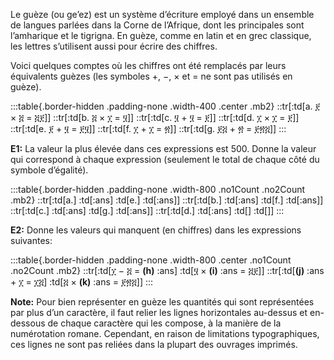 Le guèze (ou ge’ez) est un système d’écriture employé dans un ensemble de langues parlées dans la Corne
de l’Afrique, dont les principales sont l’amharique et le tigrigna. En guèze, comme en latin et en grec
classique, les lettres s’utilisent aussi pour écrire des chiffres.

Voici quelques comptes où les chiffres ont été remplacés par leurs équivalents guèzes (les symboles +, −,
× et = ne sont pas utilisés en guèze).

:::table{.border-hidden .padding-none .width-400 .center .mb2}
::tr[:td[a. ፻ × ፭ = ፭፻]]
::tr[:td[b. ፭ × ፲ = ፶]]
::tr[:td[c. ፶ + ፶ = ፻]]
::tr[:td[d. ፲ × ፲ = ፻]]
::tr[:td[e. ፻ + ፶ = ፻፶]]
::tr[:td[f. ፲ + ፲ = ፳]]
::tr[:td[g. ፻፭ + ፳ = ፻፳፭]]
:::

**E1:** La valeur la plus élevée dans ces expressions est 500. Donne la valeur qui correspond à chaque
expression (seulement le total de chaque côté du symbole d’égalité). 

:::table{.border-hidden .padding-none .width-800 .no1Count .no2Count .mb2}
::tr[:td[a.] :td[:ans] :td[e.] :td[:ans]]
::tr[:td[b.] :td[:ans] :td[f.] :td[:ans]]
::tr[:td[c.] :td[:ans] :td[g.] :td[:ans]]
::tr[:td[d.] :td[:ans] :td[] :td[]]
:::

**E2:** Donne les valeurs qui manquent (en chiffres) dans les expressions suivantes:

:::table{.border-hidden .padding-none .width-800 .center .no1Count .no2Count .mb2}
::tr[:td[፲ − ፭ = **(h)** :ans] :td[፶ × **(i)** :ans = ፭፻]]
::tr[:td[**(j)** :ans + ፲ = ፲፭] :td[፭ × **(k)** :ans = ፻፳፭]]
:::

**Note:** Pour bien représenter en guèze les quantités qui sont représentées par plus d’un caractère, il faut
relier les lignes horizontales au-dessus et en-dessous de chaque caractère qui les compose, à la manière
de la numérotation romane. Cependant, en raison de limitations typographiques, ces lignes ne sont pas
reliées dans la plupart des ouvrages imprimés.